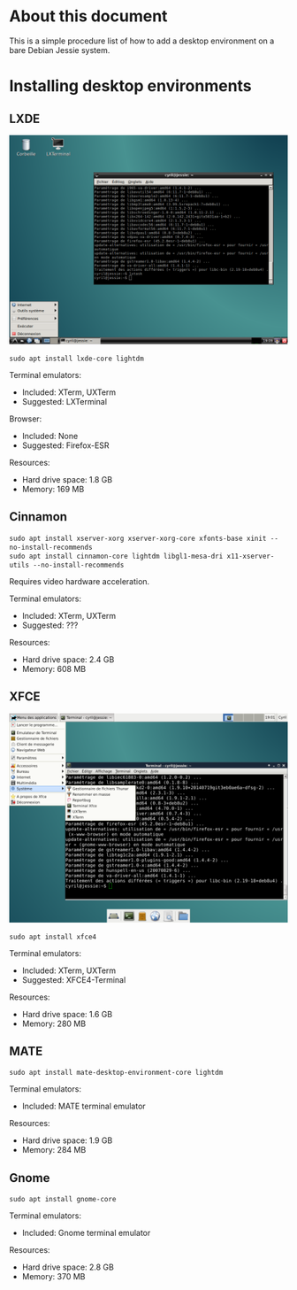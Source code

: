 # About this document

This is a simple procedure list of how to add a desktop environment on a bare Debian Jessie system.

# Installing desktop environments

## LXDE

![XFCE screenshot](/lxde.png)

```
sudo apt install lxde-core lightdm
```

Terminal emulators:
* Included: XTerm, UXTerm
* Suggested: LXTerminal

Browser:
* Included: None
* Suggested: Firefox-ESR

Resources:
* Hard drive space: 1.8 GB
* Memory: 169 MB

## Cinnamon

```
sudo apt install xserver-xorg xserver-xorg-core xfonts-base xinit --no-install-recommends
sudo apt install cinnamon-core lightdm libgl1-mesa-dri x11-xserver-utils --no-install-recommends
```
Requires video hardware acceleration.

Terminal emulators:
* Included: XTerm, UXTerm
* Suggested: ???

Resources:
* Hard drive space: 2.4 GB
* Memory: 608 MB

## XFCE

![XFCE screenshot](/xfce.png)

```
sudo apt install xfce4
```

Terminal emulators:
* Included: XTerm, UXTerm
* Suggested: XFCE4-Terminal

Resources:
* Hard drive space: 1.6 GB
* Memory: 280 MB

## MATE

```
sudo apt install mate-desktop-environment-core lightdm
```

Terminal emulators:
* Included: MATE terminal emulator

Resources:
* Hard drive space: 1.9 GB
* Memory: 284 MB

## Gnome

```
sudo apt install gnome-core
```

Terminal emulators:
* Included: Gnome terminal emulator

Resources:
* Hard drive space: 2.8 GB
* Memory: 370 MB
